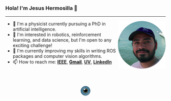 ### Hola! I'm Jesus Hermosilla 👋
  
<hr>

<img align="right" width="150" src="img/profile.png">

- 📍 I'm a physicist currently pursuing a PhD in artificial intelligence.
- 🌟 I'm interested in robotics, reinforcement learning, and data science, but I'm open to any exciting challenge!
- 🧠 I'm currently improving my skills in writing ROS packages and computer vision algorithms.
- 📫 How to reach me: **<a href="mailto:jesus.hermosilla@ieee.org" >IEEE</a>**, **<a href="mailto:hermosilladiaz@gmail.com" style="color: black" >Gmail</a>**, **<a href="mailto:zs21000457@estudiantes.uv.mx" >UV</a>**, **<a href="https://www.linkedin.com/in/jesus-hermosilla/" >LinkedIn</a>**

<br>
<br>

<p align="center">
  <a href="https://jhermosillad.github.io/">
    <img width="30" src="https://github.com/JHermosillaD/jhermosillad.github.io/blob/main/static/logo.png?raw=true" alt="jhermosillad.github.io/">
  </a>
</p>
